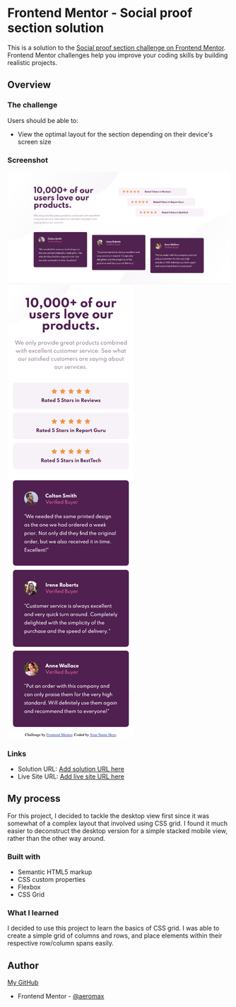 # Frontend Mentor - Social proof section solution

This is a solution to the [Social proof section challenge on Frontend Mentor](https://www.frontendmentor.io/challenges/social-proof-section-6e0qTv_bA). Frontend Mentor challenges help you improve your coding skills by building realistic projects. 


## Overview

### The challenge

Users should be able to:

- View the optimal layout for the section depending on their device's screen size

### Screenshot

![](./screenshot-desktop.png)
![](./screenshot-mobile.png)


### Links

- Solution URL: [Add solution URL here](https://github.com/aeromax/front-end-mentor-projects/tree/main/social-proof-section-master)
- Live Site URL: [Add live site URL here](https://aeromax.github.io/front-end-mentor-projects/social-proof-section-master/)

## My process

For this project, I decided to tackle the desktop view first since it was somewhat of a complex layout that involved using CSS grid. I found it much easier to deconstruct the desktop version for a simple stacked mobile view, rather than the other way around.

### Built with

- Semantic HTML5 markup
- CSS custom properties
- Flexbox
- CSS Grid

### What I learned

I decided to use this project to learn the basics of CSS grid. I was able to create a simple grid of columns and rows, and place elements within their respective row/column spans easily. 


## Author

[My GitHub](https://github.com/aeromax)
- Frontend Mentor - [@aeromax](https://www.frontendmentor.io/profile/aeromax)

